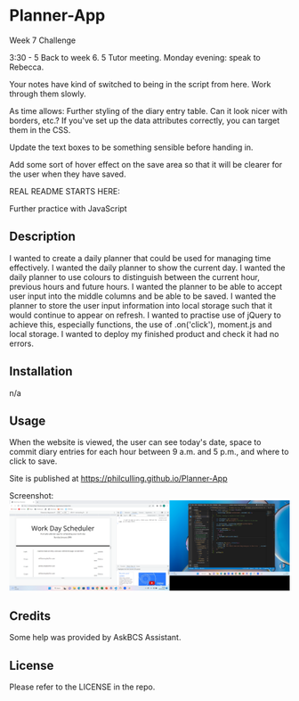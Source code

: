 # Planner-App
Week 7 Challenge

3:30 - 5 Back to week 6.
5 Tutor meeting.
Monday evening: speak to Rebecca.

Your notes have kind of switched to being in the script from here.
Work through them slowly.

As time allows:
Further styling of the diary entry table. Can it look nicer with borders, etc.?
If you've set up the data attributes correctly, you can target them in the CSS.

Update the text boxes to be something sensible before handing in.

Add some sort of hover effect on the save area so that it will be clearer for the user when they have saved.

REAL README STARTS HERE:

Further practice with JavaScript
## Description
I wanted to create a daily planner that could be used for managing time effectively.
I wanted the daily planner to show the current day.
I wanted the daily planner to use colours to distinguish between the current hour, previous hours and future hours.
I wanted the planner to be able to accept user input into the middle columns and be able to be saved.
I wanted the planner to store the user input information into local storage such that it would continue to appear on refresh.
I wanted to practise use of jQuery to achieve this, especially functions, the use of .on('click'), moment.js and local storage.
I wanted to deploy my finished product and check it had no errors.

## Installation
n/a

## Usage
When the website is viewed, the user can see today's date, space to commit diary entries for each hour between 9 a.m. and 5 p.m., and where to click to save.

Site is published at https://philculling.github.io/Planner-App

Screenshot:
![Screenshot](./starter/assets/screenshot.png "Screenshot of Planner-App in progress")

## Credits
Some help was provided by AskBCS Assistant.

## License
Please refer to the LICENSE in the repo.